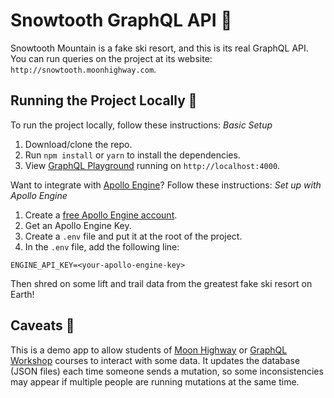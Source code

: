 Snowtooth GraphQL API 🎿
===============
Snowtooth Mountain is a fake ski resort, and this is its real GraphQL API. You can run queries on the project at its website: `http://snowtooth.moonhighway.com`.

Running the Project Locally 🚡
-----
To run the project locally, follow these instructions:
*Basic Setup*
1. Download/clone the repo.
2. Run `npm install` or `yarn` to install the dependencies.
3. View [GraphQL Playground](https://github.com/prismagraphql/graphql-playground) running on `http://localhost:4000`.

Want to integrate with [Apollo Engine](https://www.apollographql.com/engine)? Follow these instructions:
*Set up with Apollo Engine*
1. Create a [free Apollo Engine account](https://engine.apollographql.com/login).
2. Get an Apollo Engine Key.
3. Create a `.env` file and put it at the root of the project.
4. In the `.env` file, add the following line:

```
ENGINE_API_KEY=<your-apollo-engine-key>
```

Then shred on some lift and trail data from the greatest fake ski resort on Earth! 

Caveats 🚠
----
This is a demo app to allow students of [Moon Highway](https://www.moonhighway.com) or [GraphQL Workshop](https://www.graphqlworkshop.com) courses to interact with some data. It updates the database (JSON files) each time someone sends a mutation, so some inconsistencies may appear if multiple people are running mutations at the same time.
